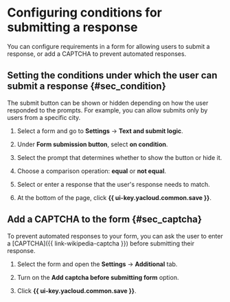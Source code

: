 # Configuring conditions for submitting a response

You can configure requirements in a form for allowing users to submit a response, or add a CAPTCHA to prevent automated responses.


## Setting the conditions under which the user can submit a response {#sec_condition}

The submit button can be shown or hidden depending on how the user responded to the prompts. For example, you can allow submits only by users from a specific city.

1. Select a form and go to **Settings** → **Text and submit logic**.

1. Under **Form submission button**, select **on condition**.

1. Select the prompt that determines whether to show the button or hide it.

1. Choose a comparison operation: **equal** or **not equal**.

1. Select or enter a response that the user's response needs to match.

1. At the bottom of the page, click **{{ ui-key.yacloud.common.save }}**.


## Add a CAPTCHA to the form {#sec_captcha}

To prevent automated responses to your form, you can ask the user to enter a [CAPTCHA]({{ link-wikipedia-captcha }}) before submitting their response.

1. Select the form and open the **Settings** → **Additional** tab.

1. Turn on the **Add captcha before submitting form** option.

1. Click **{{ ui-key.yacloud.common.save }}**.
